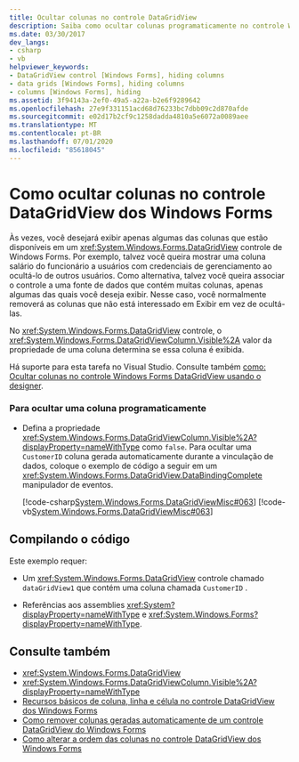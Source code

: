 ```yaml
---
title: Ocultar colunas no controle DataGridView
description: Saiba como ocultar colunas programaticamente no controle Windows Forms DataGridView definindo a propriedade DataGridViewColumn. Visible como false.
ms.date: 03/30/2017
dev_langs:
- csharp
- vb
helpviewer_keywords:
- DataGridView control [Windows Forms], hiding columns
- data grids [Windows Forms], hiding columns
- columns [Windows Forms], hiding
ms.assetid: 3f94143a-2ef0-49a5-a22a-b2e6f9289642
ms.openlocfilehash: 27e9f331151acd68d76233bc7dbb09c2d870afde
ms.sourcegitcommit: e02d17b2cf9c1258dadda4810a5e6072a0089aee
ms.translationtype: MT
ms.contentlocale: pt-BR
ms.lasthandoff: 07/01/2020
ms.locfileid: "85618045"
---
```

# <a name="how-to-hide-columns-in-the-windows-forms-datagridview-control"></a>Como ocultar colunas no controle DataGridView dos Windows Forms
Às vezes, você desejará exibir apenas algumas das colunas que estão disponíveis em um <xref:System.Windows.Forms.DataGridView> controle de Windows Forms. Por exemplo, talvez você queira mostrar uma coluna salário do funcionário a usuários com credenciais de gerenciamento ao ocultá-lo de outros usuários. Como alternativa, talvez você queira associar o controle a uma fonte de dados que contém muitas colunas, apenas algumas das quais você deseja exibir. Nesse caso, você normalmente removerá as colunas que não está interessado em Exibir em vez de ocultá-las.  
  
 No <xref:System.Windows.Forms.DataGridView> controle, o <xref:System.Windows.Forms.DataGridViewColumn.Visible%2A> valor da propriedade de uma coluna determina se essa coluna é exibida.  
  
 Há suporte para esta tarefa no Visual Studio.  Consulte também [como: Ocultar colunas no controle Windows Forms DataGridView usando o designer](hide-columns-in-the-datagrid-using-the-designer.md).  
  
### <a name="to-hide-a-column-programmatically"></a>Para ocultar uma coluna programaticamente  
  
- Defina a propriedade <xref:System.Windows.Forms.DataGridViewColumn.Visible%2A?displayProperty=nameWithType> como `false`. Para ocultar uma `CustomerID` coluna gerada automaticamente durante a vinculação de dados, coloque o exemplo de código a seguir em um <xref:System.Windows.Forms.DataGridView.DataBindingComplete> manipulador de eventos.  
  
     [!code-csharp[System.Windows.Forms.DataGridViewMisc#063](~/samples/snippets/csharp/VS_Snippets_Winforms/System.Windows.Forms.DataGridViewMisc/CS/datagridviewmisc.cs#063)]
     [!code-vb[System.Windows.Forms.DataGridViewMisc#063](~/samples/snippets/visualbasic/VS_Snippets_Winforms/System.Windows.Forms.DataGridViewMisc/VB/datagridviewmisc.vb#063)]  
  
## <a name="compiling-the-code"></a>Compilando o código  
 Este exemplo requer:  
  
- Um <xref:System.Windows.Forms.DataGridView> controle chamado `dataGridView1` que contém uma coluna chamada `CustomerID` .  
  
- Referências aos assemblies <xref:System?displayProperty=nameWithType> e <xref:System.Windows.Forms?displayProperty=nameWithType>.  
  
## <a name="see-also"></a>Consulte também

- <xref:System.Windows.Forms.DataGridView>
- <xref:System.Windows.Forms.DataGridViewColumn.Visible%2A?displayProperty=nameWithType>
- [Recursos básicos de coluna, linha e célula no controle DataGridView dos Windows Forms](basic-column-row-and-cell-features-wf-datagridview-control.md)
- [Como remover colunas geradas automaticamente de um controle DataGridView do Windows Forms](remove-autogenerated-columns-from-a-wf-datagridview-control.md)
- [Como alterar a ordem das colunas no controle DataGridView dos Windows Forms](how-to-change-the-order-of-columns-in-the-windows-forms-datagridview-control.md)
